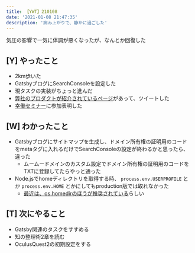 ```yaml
---
title: 【YWT】210108
date: '2021-01-08 21:47:35'
description: '病み上がりで、静かに過ごした'
---
```


気圧の影響で一気に体調が悪くなったが、なんとか回復した

## [Y] やったこと

- 2km歩いた
- GatsbyブログにSearchConsoleを設定した
- 現タスクの実装がちょっと進んだ
- [弊社のプロダクトが紹介されているページ](https://twitter.com/camomile_cafe/status/1347475527792095235?s=20)があって、ツイートした
- [幸働セミナー](https://twitter.com/steroid66/status/1346362225636691969)に参加表明した

## [W] わかったこと

- Gatsbyブログにサイトマップを生成し、ドメイン所有権の証明用のコードをmetaタグに入れるだけでSearchConsoleの設定が終わるかと思ったら、違った
  - ムームードメインのカスタム設定でドメイン所有権の証明用のコードをTXTに登録してたらやっと通った
- Node.jsでhomeディレクトリを取得する時、 `process.env.USERPROFILE` とか `process.env.HOME` とかにしてもproduction版では取れなかった
  - [最近は、os.homedirのほうが推奨されている](https://stackoverflow.com/questions/9080085/node-js-find-home-directory-in-platform-agnostic-way#answer-16156985)らしい

## [T] 次にやること

- Gatsby関連のタスクをすすめる
- 知の整理術2章を読む
- OculusQuest2の初期設定をする
